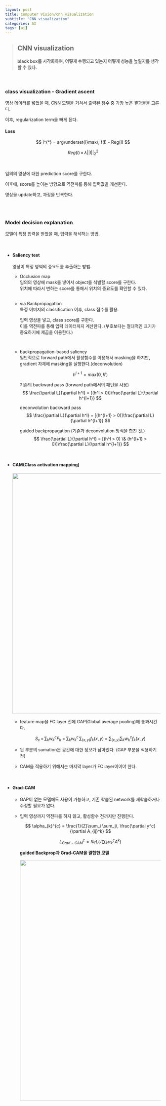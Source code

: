```yaml
---
layout: post
title: Computer Vision/cnn visualization
subtitle: "CNN visualization"
categories: AI
tags: [ai]
---
```

>## CNN visualization   
>#### black box를 시각화하여, 어떻게 수행되고 있는지 어떻게 성능을 높일지를 생각할 수 있다.    


<br>


### class visualization - Gradient ascent   


영상 데이터를 넣었을 때, CNN 모델을 거쳐서 출력된 점수 중 가장 높은 결과물을 고른다.     

이후, regularization term을 빼게 된다. 


#### Loss   

$$
I^{*} = arg\underset{I}max\, f(I) - Reg(I)
$$

$$
Reg(I) \,=\, \lambda||I||_{2}^{2} 
$$

 
<br>

임의의 영상에 대한 prediction score를 구한다.   

이후에, score를 높이는 방향으로 역전파를 통해 입력값을 개선한다.    

영상을 update하고, 과정을 반복한다.    

<br><br>


### Model decision explanation   

모델이 특정 입력을 받았을 때, 입력을 해석하는 방법.     

<br>

- #### Saliency test     

  영상이 특정 영역의 중요도를 추출하는 방법.   
 
  - Occlusion map   
    임의의 영상에 mask를 넣어서 object를 식별할 score를 구한다.   
    위치에 따라서 변하는 score를 통해서 위치의 중요도를 확인할 수 있다.   
  <br>
  
  - via Backpropagation    
    특정 이미지의 classification 이후, class 점수를 활용.   
    
    입력 영상을 넣고, class score를 구한다.   
    이를 역전파를 통해 입력 데이터까지 계산한다. (부호보다는 절대적인 크기가 중요하기에 제곱을 이용한다.)   
    
    
  <br>
  
  - backpropagation-based saliency   
    일반적으로 forward path에서 활성함수를 이용해서 masking을 하지만,   
    gradient 자체에 masking을 실행한다.(deconvolution)   
    
    $$
    h^{l+1} = max(0,h^l) 
    $$
    
    
    기존의 backward pass (forward path에서의 패턴을 사용)    
    $$
    \frac{\partial L}{\partial h^l} = [(h^l > 0)]\frac{\partial L}{\partial h^{l+1}}
    $$
    
    
    deconvolution backward pass       
    $$
    \frac{\partial L}{\partial h^l} = [(h^{l+1} > 0)]\frac{\partial L}{\partial h^{l+1}}
    $$
    
    
    guided backpropagation (기존과 deconvolution 방식을 합친 것.)   
    $$
    \frac{\partial L}{\partial h^l} = [(h^l > 0) \& (h^{l+1} > 0)]\frac{\partial L}{\partial h^{l+1}}
    $$
    
   
    
 <br>
 
- #### CAM(Class activation mapping)   
  
  <img src="https://user-images.githubusercontent.com/52434993/110584145-1b78de80-81b2-11eb-87d0-a066746e15ef.jpg" width="780px">
  
  - feature map을 FC layer 전에 GAP(Global average pooling)에 통과시킨다.    
    

    $$
    S_c \, = \,  \sum_{k}w_{k}^{c}F_k \; = \; \sum_{k}w_{k}^c\, \sum_{(x,y)}f_k(x,y) \; = \; \sum_{(x,y)} \sum_{k}w_{k}^{c}f_k(x,y)   
    $$
  
  - 뒷 부분의 sumation은 공간에 대한 정보가 남아있다. (GAP 부분을 적용하기 전)   
  
  - CAM을 적용하기 위해서는 마지막 layer가 FC layer이어야 한다.   

<br>


- #### Grad-CAM   
  
  - GAP이 없는 모델에도 사용이 가능하고, 기존 학습된 network를 재학습하거나 수정할 필요가 없다.
  
  - 입력 영상까지 역전파를 하지 않고, 활성함수 전까지만 진행한다.   

    $$
    \alpha_{k}^{c} = \frac{1}{Z}\sum_i \sum_j\, \frac{\partial y^c}{\partial A_{ij}^k}
    $$
    
    $$
    L_{Grad-CAM}^{c} = ReLU(\sum_{k} \alpha_{k}^{c}A^{k})
    $$   
    
    
    **guided Backprop과 Grad-CAM을 결합한 모델**    
    
    
    
    <img src="https://user-images.githubusercontent.com/52434993/110586007-d73b0d80-81b4-11eb-9384-b569d54c2d7c.jpg" width="780px">

